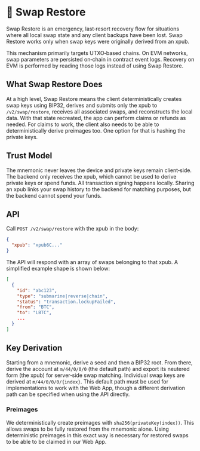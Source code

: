 # 🛟 Swap Restore

Swap Restore is an emergency, last‑resort recovery flow for situations where all
local swap state and any client backups have been lost. Swap Restore works only
when swap keys were originally derived from an xpub.

This mechanism primarily targets UTXO‑based chains. On EVM networks, swap
parameters are persisted on‑chain in contract event logs. Recovery on EVM is
performed by reading those logs instead of using Swap Restore.

## What Swap Restore Does

At a high level, Swap Restore means the client deterministically creates swap
keys using BIP32, derives and submits only the xpub to `/v2/swap/restore`,
receives all associated swaps, and reconstructs the local data. With that state
recreated, the app can perform claims or refunds as needed. For claims to work,
the client also needs to be able to deterministically derive preimages too. One
option for that is hashing the private keys.

## Trust Model

The mnemonic never leaves the device and private keys remain client‑side. The
backend only receives the xpub, which cannot be used to derive private keys or
spend funds. All transaction signing happens locally. Sharing an xpub links your
swap history to the backend for matching purposes, but the backend cannot spend
your funds.

## API

Call `POST /v2/swap/restore` with the xpub in the body:

```json
{
  "xpub": "xpub6C..."
}
```

The API will respond with an array of swaps belonging to that xpub. A simplified
example shape is shown below:

```json
[
  {
    "id": "abc123",
    "type": "submarine|reverse|chain",
    "status": "transaction.lockupFailed",
    "from": "BTC",
    "to": "LBTC",
    ...
  }
]
```

## Key Derivation

Starting from a mnemonic, derive a seed and then a BIP32 root. From there,
derive the account at `m/44/0/0/0` (the default path) and export its neutered
form (the xpub) for server‑side swap matching. Individual swap keys are derived
at `m/44/0/0/0/{index}`. This default path must be used for implementations to
work with the Web App, though a different derivation path can be specified when
using the API directly.

### Preimages

We deterministically create preimages with `sha256(privateKey(index))`. This
allows swaps to be fully restored from the mnemonic alone. Using deterministic
preimages in this exact way is necessary for restored swaps to be able to be
claimed in our Web App.
